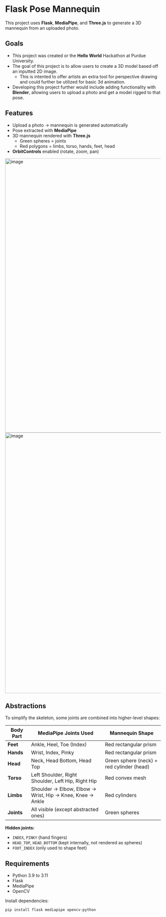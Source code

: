 # Flask Pose Mannequin

This project uses **Flask**, **MediaPipe**, and **Three.js** to generate a 3D mannequin from an uploaded photo.

## Goals
- This project was created or the **Hello World** Hackathon at Purdue University.
- The goal of this project is to allow users to create a 3D model based off an inputted 2D image.
  - This is intented to offer artists an extra tool for perspective drawing and could further be utilized for basic 3d animation.
- Developing this project further would include adding functionality with **Blender**, allowing users to upload a photo and get a model rigged to that pose.




## Features
- Upload a photo -> mannequin is generated automatically
- Pose extracted with **MediaPipe**
- 3D mannequin rendered with **Three.js**
  - Green spheres = joints
  - Red polygons = limbs, torso, hands, feet, head
- **OrbitControls** enabled (rotate, zoom, pan)
<img width="1220" height="887" alt="image" src="https://github.com/user-attachments/assets/5ca0d3fc-6025-4712-98eb-912dda010e36" />

<img width="1220" height="843" alt="image" src="https://github.com/user-attachments/assets/b39d44b0-af69-4004-a570-f46c10d19cd8" />


## Abstractions

To simplify the skeleton, some joints are combined into higher-level shapes:

| Body Part | MediaPipe Joints Used | Mannequin Shape                           |
|-----------|-----------------------|-------------------------------------------|
| **Feet**  | Ankle, Heel, Toe (Index) | Red rectangular prism                     |
| **Hands** | Wrist, Index, Pinky | Red rectangular prism                     |
| **Head**  | Neck, Head Bottom, Head Top | Green sphere (neck) + red cylinder (head) |
| **Torso** | Left Shoulder, Right Shoulder, Left Hip, Right Hip | Red convex mesh                           |
| **Limbs** | Shoulder -> Elbow, Elbow -> Wrist, Hip -> Knee, Knee -> Ankle | Red cylinders                             |
| **Joints** | All visible (except abstracted ones) | Green spheres                             |

**Hidden joints:**  
- `INDEX`, `PINKY` (hand fingers)  
- `HEAD_TOP`, `HEAD_BOTTOM` (kept internally, not rendered as spheres)  
- `FOOT_INDEX` (only used to shape feet)  


## Requirements
- Python 3.9 to 3.11
- Flask
- MediaPipe
- OpenCV

Install dependencies:
```bash
pip install flask mediapipe opencv-python
